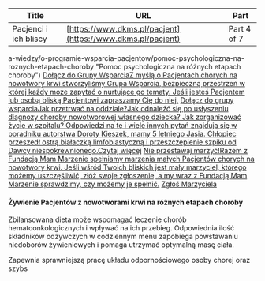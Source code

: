 | **Title**       | **URL**           | **Part**              |
|-----------------|-------------------|-----------------------|
| Pacjenci i ich bliscy         | [https://www.dkms.pl/pacjent](https://www.dkms.pl/pacjent)    | Part 4 of 7          |

a-wiedzy/o-programie-wsparcia-pacjentow/pomoc-psychologiczna-na-roznych-etapach-choroby "Pomoc psychologiczna na różnych etapach choroby")
[Dołącz do Grupy WsparciaZ myślą o Pacjentach chorych na nowotwory krwi stworzyliśmy Grupa Wsparcia, bezpieczną przestrzeń w której każdy może zapytać o nurtujące go tematy. Jeśli jesteś Pacjentem lub osobą bliską Pacjentowi zapraszamy Cię do niej.](https://www.facebook.com/groups/grupawsparciapacjentow) [Dołącz do grupy wsparcia](https://www.facebook.com/groups/grupawsparciapacjentow)[Jak przetrwać na oddziale?Jak odnaleźć się po usłyszeniu diagnozy choroby nowotworowej własnego dziecka? Jak zorganizować życie w szpitalu? Odpowiedzi na te i wiele innych pytań znajdują się w poradniku autorstwa Doroty Kieszek, mamy 5 letniego Jasia. Chłopiec przeszedł ostrą białaczką limfoblastyczną i przeszczepienie szpiku od Dawcy niespokrewnionego.](/dawka-wiedzy/o-programie-wsparcia-pacjentow/jak-przetrwac-na-oddziale-praktyczny-poradnik-onkomamy "Jak przetrwać na oddziale? Praktyczny poradnik onkomamy")[Czytaj więcej](/dawka-wiedzy/o-programie-wsparcia-pacjentow/jak-przetrwac-na-oddziale-praktyczny-poradnik-onkomamy "Jak przetrwać na oddziale? Praktyczny poradnik onkomamy")
[Nie przestawaj marzyć!Razem z Fundacją Mam Marzenie spełniamy marzenia małych Pacjentów chorych na nowotwory krwi. Jeśli wśród Twoich bliskich jest mały marzyciel, którego możemy uszczęśliwić, złóż swoje zgłoszenie, a my wraz z Fundacją Mam Marzenie sprawdzimy, czy możemy je spełnić.](https://mammarzenie.org/zglos-marzyciela/) [Zgłoś Marzyciela](https://mammarzenie.org/zglos-marzyciela/)
#### Żywienie Pacjentów z nowotworami krwi na różnych etapach choroby


Zbilansowana dieta może wspomagać leczenie chorób hematoonkologicznych i wpływać na ich przebieg. Odpowiednia ilość składników odżywczych w codziennym menu zapobiega powstawaniu niedoborów żywieniowych i pomaga utrzymać optymalną masę ciała.


Zapewnia sprawniejszą pracę układu odpornościowego osoby chorej oraz szybs